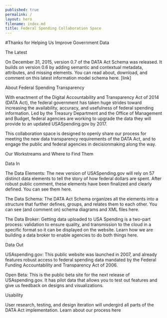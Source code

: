 ```yaml
---
published: true
permalink: /
layout: hero
filename: index.md
title: Federal Spending Collaboration Space
---
```


#Thanks for Helping Us Improve Government Data

The Latest

On December 31, 2015, version 0.7 of the DATA Act Schema was released. It builds on version 0.6 by adding semantic and contextual metadata, attributes, and missing elements. You can read about, download, and comment on this latest information model schema here. [link]       

About Federal Spending Transparency

With enactment of the Digital Accountability and Transparency Act of 2014 (DATA Act), the federal government has taken huge strides toward   increasing the availability, accuracy, and usefulness of federal spending information. Led by the Treasury Department and the Office of Management and Budget, federal agencies are working to upgrade the data they will provide to an updated USASpending.gov by 2017. 

This collaboration space is designed to openly share our process for meeting the new data transparency requirements of the DATA Act, and to engage the public and federal agencies in decisionmaking along the way.

Our Workstreams and Where to Find Them

Data In

The Data Elements: The new version of USASpending.gov will rely on 57 distinct data elements to tell the story of how federal dollars are spent. After robust public comment, these elements have been finalized and clearly defined. You can see them here.

The Data Schema:  The DATA Act Schema organizes all the elements into a structure that further defines, groups, and relates them to each other. You can see (and comment on) schema diagrams and XML files here. 

The Data Broker:  Getting data uploaded to USA Spending is a two-part process: validation to ensure quality, and transmission to the cloud in a specific format so it can be displayed on the website. Learn how we are building a data broker to enable agencies to do both things here.

Data Out

USAspending.gov: This public website was launched in 2007, and already features robust access to  federal spending data mandated by the Federal Funding Accountability and Transparency Act of 2006.  

Open Beta:  This is the public beta site for the next release of USAspending.gov. It has pilot data that allows you to test out features and give us feedback on designs and visualizations.

Usability

User research, testing, and design iteration will undergird all parts of the DATA Act implementation. Learn about our process here
